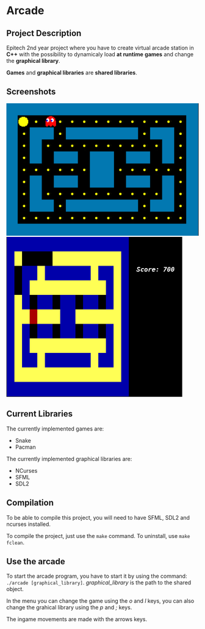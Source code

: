 # Arcade

## Project Description
Epitech 2nd year project where you have to create virtual arcade station in **C++** with the possibility to dynamicaly load **at runtime** **games** and change the **graphical library**.

**Games** and **graphical libraries** are **shared libraries**.

## Screenshots
![SFML Pacman](./images/sfml_pacman.png)
![NCurses Pacman](./images/ncurses_pacman.png)

## Current Libraries
The currently implemented games are:
- Snake
- Pacman  

The currently implemented graphical libraries are:
- NCurses
- SFML
- SDL2

## Compilation
To be able to compile this project, you will need to have SFML, SDL2 and ncurses installed.

To compile the project, just use the `make` command.
To uninstall, use `make fclean`.

## Use the arcade
To start the arcade program, you have to start it by using the command: `./arcade [graphical_library]`.
*graphical_library* is the path to the shared object.

In the menu you can change the game using the *o* and *l* keys, you can also change the grahical library using the *p* and *;* keys.

The ingame movements are made with the arrows keys.

